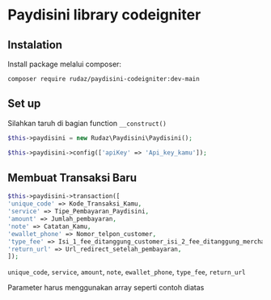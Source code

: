 # Paydisini library codeigniter

## Instalation

Install package melalui composer:

```console
composer require rudaz/paydisini-codeigniter:dev-main
```

## Set up

Silahkan taruh di bagian function `__construct()`

```php
$this->paydisini = new Rudaz\Paydisini\Paydisini();

$this->paydisini->config(['apiKey' => 'Api_key_kamu']);
```

## Membuat Transaksi Baru

```php
$this->paydisini->transaction([
'unique_code' => Kode_Transaksi_Kamu,
'service' => Tipe_Pembayaran_Paydisini,
'amount' => Jumlah_pembayaran,
'note' => Catatan_Kamu,
'ewallet_phone' => Nomor_telpon_customer,
'type_fee' => Isi_1_fee_ditanggung_customer_isi_2_fee_ditanggung_merchant,
'return_url' => Url_redirect_setelah_pembayaran,
]);
```

`unique_code`, `service`, `amount`, `note`, `ewallet_phone`, `type_fee`, `return_url`

Parameter harus menggunakan array seperti contoh diatas
